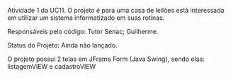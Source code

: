 Atividade 1 da UC11. 
O projeto é para uma casa de leilões está interessada em utilizar um sistema informatizado em suas rotinas.

Responsáveis pelo código: 
Tutor Senac;
Guilherme.

Status do Projeto:
Ainda não lançado.

O projeto possui 2 telas em JFrame Form (Java Swing), sendo elas: listagemVIEW e cadastroVIEW
